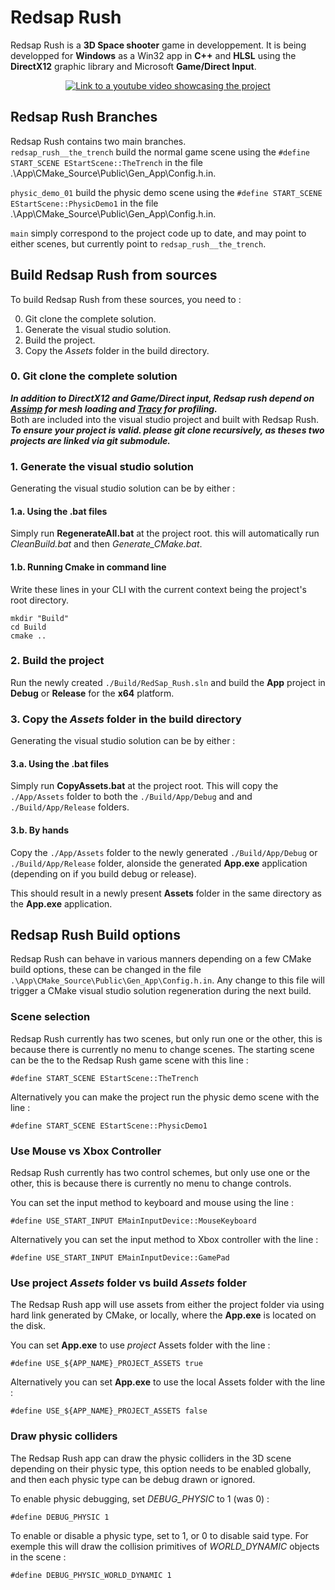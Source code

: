 # Redsap Rush
Redsap Rush is a **3D Space shooter** game in developpement.
It is being developped for **Windows** as a Win32 app in **C++** and **HLSL** using the **DirectX12** graphic library and Microsoft **Game/Direct Input**.

<div align="center"> 

  [![Link to a youtube video showcasing the project](https://quentin-noguier.fr/Curriculum_Vitae/images/RedsapRush/Redsap_Rush_Showcase_Github.png)](https://www.youtube.com/watch?v=maSV1JOmacY)
</div>


## Redsap Rush Branches
Redsap Rush contains two main branches.  
```redsap_rush__the_trench``` build the normal game scene using the ```#define START_SCENE EStartScene::TheTrench``` in the file .\App\CMake_Source\Public\Gen_App\Config.h.in.

```physic_demo_01``` build the physic demo scene using the ```#define START_SCENE EStartScene::PhysicDemo1``` in the file .\App\CMake_Source\Public\Gen_App\Config.h.in.

```main``` simply correspond to the project code up to date, and may point to either scenes, but currently point to ```redsap_rush__the_trench```.


## Build Redsap Rush from sources
To build Redsap Rush from these sources, you need to : 

0. Git clone the complete solution.
1. Generate the visual studio solution.
2. Build the project.
3. Copy the _Assets_ folder in the build directory.

### 0. Git clone the complete solution
**_In addition to DirectX12 and Game/Direct input, Redsap rush depend on [Assimp](https://github.com/assimp/assimp) for mesh loading and [Tracy](https://github.com/wolfpld/tracy) for profiling._**\
 Both are included into the visual studio project and built with Redsap Rush. **_To ensure your project is valid. please git clone recursively, as theses two projects are linked via git submodule._**

### 1. Generate the visual studio solution
Generating the visual studio solution can be by either :
#### 1.a. Using the .bat files
Simply run **RegenerateAll.bat** at the project root. this will automatically run _CleanBuild.bat_ and then _Generate_CMake.bat_.

#### 1.b. Running Cmake in command line
Write these lines in your CLI with the current context being the project's root directory.
```
mkdir "Build"
cd Build
cmake ..
```

### 2. Build the project
Run the newly created ```./Build/RedSap_Rush.sln``` and build the **App** project in **Debug** or **Release** for the **x64** platform.

### 3. Copy the _Assets_ folder in the build directory
Generating the visual studio solution can be by either :

#### 3.a. Using the .bat files
Simply run **CopyAssets.bat** at the project root. This will copy the ```./App/Assets``` folder to both the ```./Build/App/Debug``` and  and ```./Build/App/Release``` folders.

#### 3.b. By hands
Copy the ```./App/Assets``` folder to the newly generated ```./Build/App/Debug``` or ```./Build/App/Release``` folder, alonside the generated **App.exe** application (depending on if you build debug or release).  

This should result in a newly present **Assets** folder in the same directory as the **App.exe** application.


## Redsap Rush Build options
Redsap Rush can behave in various manners depending on a few CMake build options, these can be changed in the file ```.\App\CMake_Source\Public\Gen_App\Config.h.in```. Any change to this file will trigger a CMake visual studio solution regeneration during the next build.

### Scene selection
Redsap Rush currently has two scenes, but only run one or the other, this is because there is currently no menu to change scenes.
The starting scene can be the to the Redsap Rush game scene with this line :
```
#define START_SCENE EStartScene::TheTrench
```
Alternatively you can make the project run the physic demo scene with the line :
```
#define START_SCENE EStartScene::PhysicDemo1
```

### Use Mouse vs Xbox Controller
Redsap Rush currently has two control schemes, but only use one or the other, this is because there is currently no menu to change controls.

You can set the input method to keyboard and mouse using the line :
```
#define USE_START_INPUT EMainInputDevice::MouseKeyboard
```

Alternatively you can set the input method to Xbox controller with the line :
```
#define USE_START_INPUT EMainInputDevice::GamePad
```

### Use project _Assets_ folder vs build _Assets_ folder
The Redsap Rush app will use assets from either the project folder via using hard link generated by CMake, or locally, where the **App.exe** is located on the disk.

You can set **App.exe** to use _project_ Assets folder with the line :
```
#define USE_${APP_NAME}_PROJECT_ASSETS true
```

Alternatively you can set **App.exe** to use the local Assets folder with the line :
```
#define USE_${APP_NAME}_PROJECT_ASSETS false
```

### Draw physic colliders
The Redsap Rush app can draw the physic colliders in the 3D scene depending on their physic type, this option needs to be enabled globally, and then each physic type can be debug drawn or ignored.

To enable physic debugging, set _DEBUG_PHYSIC_ to 1 (was 0) :
```
#define DEBUG_PHYSIC 1
```
To enable or disable a physic type, set to 1, or 0 to disable said type. For exemple this will draw the collision primitives of _WORLD_DYNAMIC_ objects in the scene : 

```
#define DEBUG_PHYSIC_WORLD_DYNAMIC 1
```
